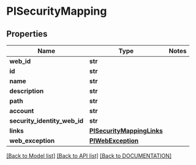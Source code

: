 # PISecurityMapping

## Properties
Name | Type | Notes
------------ | ------------- | -------------
**web_id** | **str**
**id** | **str**
**name** | **str**
**description** | **str**
**path** | **str**
**account** | **str**
**security_identity_web_id** | **str**
**links** | **[**PISecurityMappingLinks**](../models/PISecurityMappingLinks.md)**
**web_exception** | **[**PIWebException**](../models/PIWebException.md)**

[[Back to Model list]](../../DOCUMENTATION.md#documentation-for-models) [[Back to API list]](../../DOCUMENTATION.md#documentation-for-api-endpoints) [[Back to DOCUMENTATION]](../../DOCUMENTATION.md)
